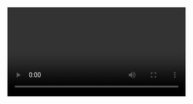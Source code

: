 <video url='https://github.com/user-attachments/assets/ad3cc5af-f50f-4f8c-973b-2f67f8cb3020' width='400px'>
